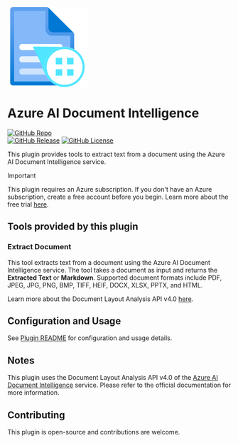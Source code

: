 ![Icon](./_assets/00819-icon-service-Form-Recognizers.svg)

# Azure AI Document Intelligence

[![GitHub Repo](https://img.shields.io/badge/GitHub_Repo-fujita--h/dify--plugin--azure--ai--document--intelligence-blue?logo=github)](https://github.com/fujita-h/dify-plugin-azure-ai-document-intelligence)  
[![GitHub Release](https://img.shields.io/github/v/release/fujita-h/dify-plugin-azure-ai-document-intelligence)](https://github.com/fujita-h/dify-plugin-azure-ai-document-intelligence/releases)
[![GitHub License](https://img.shields.io/github/license/fujita-h/dify-plugin-azure-ai-document-intelligence)](https://github.com/fujita-h/dify-plugin-azure-ai-document-intelligence/blob/main/LICENSE)

This plugin provides tools to extract text from a document using the Azure AI Document Intelligence service.

> [!IMPORTANT]  
> This plugin requires an Azure subscription. If you don't have an Azure subscription, create a free account before you begin. Learn more about the free trial [here](https://azure.microsoft.com/free/).

## Tools provided by this plugin

### Extract Document

This tool extracts text from a document using the Azure AI Document Intelligence service. The tool takes a document as input and returns the **Extracted Text** or **Markdown**.
Supported document formats include PDF, JPEG, JPG, PNG, BMP, TIFF, HEIF, DOCX, XLSX, PPTX, and HTML.  

Learn more about the Document Layout Analysis API v4.0 [here](https://learn.microsoft.com/azure/ai-services/document-intelligence/prebuilt/layout?view=doc-intel-4.0.0).

## Configuration and Usage

See [Plugin README](./README.difypkg.md) for configuration and usage details.

## Notes

This plugin uses the Document Layout Analysis API v4.0 of the [Azure AI Document Intelligence](https://azure.microsoft.com/products/ai-services/ai-document-intelligence) service. Please refer to the official documentation for more information.

## Contributing

This plugin is open-source and contributions are welcome.
